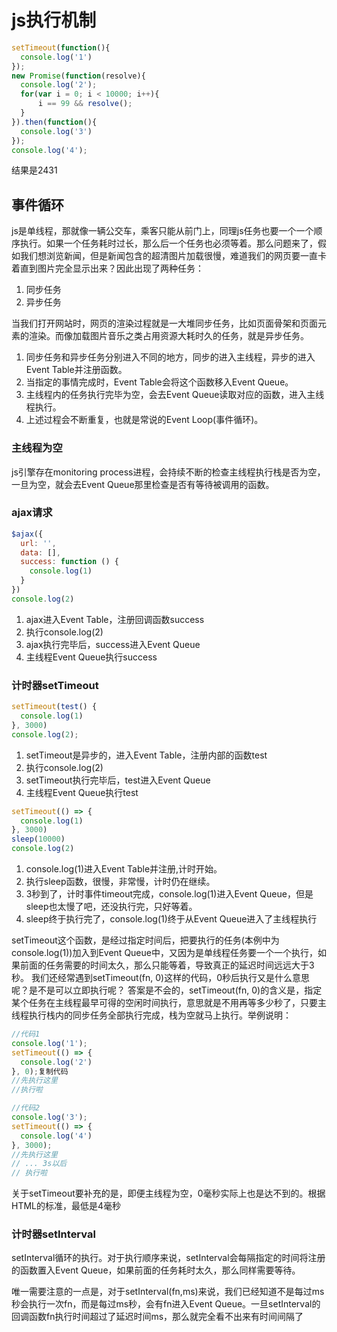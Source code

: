 # js执行机制

```js
setTimeout(function(){
  console.log('1')
});
new Promise(function(resolve){
  console.log('2');
  for(var i = 0; i < 10000; i++){
      i == 99 && resolve();
  }
}).then(function(){
  console.log('3')
});
console.log('4');
```

结果是2431

## 事件循环

js是单线程，那就像一辆公交车，乘客只能从前门上，同理js任务也要一个一个顺序执行。如果一个任务耗时过长，那么后一个任务也必须等着。那么问题来了，假如我们想浏览新闻，但是新闻包含的超清图片加载很慢，难道我们的网页要一直卡着直到图片完全显示出来？因此出现了两种任务：

1. 同步任务
2. 异步任务

当我们打开网站时，网页的渲染过程就是一大堆同步任务，比如页面骨架和页面元素的渲染。而像加载图片音乐之类占用资源大耗时久的任务，就是异步任务。

1. 同步任务和异步任务分别进入不同的地方，同步的进入主线程，异步的进入Event Table并注册函数。
2. 当指定的事情完成时，Event Table会将这个函数移入Event Queue。
3. 主线程内的任务执行完毕为空，会去Event Queue读取对应的函数，进入主线程执行。
4. 上述过程会不断重复，也就是常说的Event Loop(事件循环)。

### 主线程为空

js引擎存在monitoring process进程，会持续不断的检查主线程执行栈是否为空，一旦为空，就会去Event Queue那里检查是否有等待被调用的函数。

### ajax请求

```js
$ajax({
  url: '',
  data: [],
  success: function () {
    console.log(1)
  }
})
console.log(2)
```

1. ajax进入Event Table，注册回调函数success
2. 执行console.log(2)
3. ajax执行完毕后，success进入Event Queue
4. 主线程Event Queue执行success

### 计时器setTimeout

```js
setTimeout(test() {
  console.log(1)
}, 3000)
console.log(2);
```

1. setTimeout是异步的，进入Event Table，注册内部的函数test
2. 执行console.log(2)
3. setTimeout执行完毕后，test进入Event Queue
4. 主线程Event Queue执行test

```js
setTimeout(() => {
  console.log(1)
}, 3000)
sleep(10000)
console.log(2)
```

1. console.log(1)进入Event Table并注册,计时开始。
2. 执行sleep函数，很慢，非常慢，计时仍在继续。
3. 3秒到了，计时事件timeout完成，console.log(1)进入Event Queue，但是sleep也太慢了吧，还没执行完，只好等着。
4. sleep终于执行完了，console.log(1)终于从Event Queue进入了主线程执行

setTimeout这个函数，是经过指定时间后，把要执行的任务(本例中为console.log(1))加入到Event Queue中，又因为是单线程任务要一个一个执行，如果前面的任务需要的时间太久，那么只能等着，导致真正的延迟时间远远大于3秒。
我们还经常遇到setTimeout(fn, 0)这样的代码，0秒后执行又是什么意思呢？是不是可以立即执行呢？
答案是不会的，setTimeout(fn, 0)的含义是，指定某个任务在主线程最早可得的空闲时间执行，意思就是不用再等多少秒了，只要主线程执行栈内的同步任务全部执行完成，栈为空就马上执行。举例说明：

```js
//代码1
console.log('1');
setTimeout(() => {
  console.log('2')
}, 0);复制代码
//先执行这里
//执行啦

//代码2
console.log('3');
setTimeout(() => {
  console.log('4')
}, 3000);
//先执行这里
// ... 3s以后
// 执行啦
```

关于setTimeout要补充的是，即便主线程为空，0毫秒实际上也是达不到的。根据HTML的标准，最低是4毫秒

### 计时器setInterval

setInterval循环的执行。对于执行顺序来说，setInterval会每隔指定的时间将注册的函数置入Event Queue，如果前面的任务耗时太久，那么同样需要等待。

唯一需要注意的一点是，对于setInterval(fn,ms)来说，我们已经知道不是每过ms秒会执行一次fn，而是每过ms秒，会有fn进入Event Queue。一旦setInterval的回调函数fn执行时间超过了延迟时间ms，那么就完全看不出来有时间间隔了

